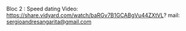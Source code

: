 Bloc 2 : Speed dating
Video: https://share.vidyard.com/watch/baRGv7B1GCABgVu44ZXtVL?
mail: sergioandresangarita@gmail.com